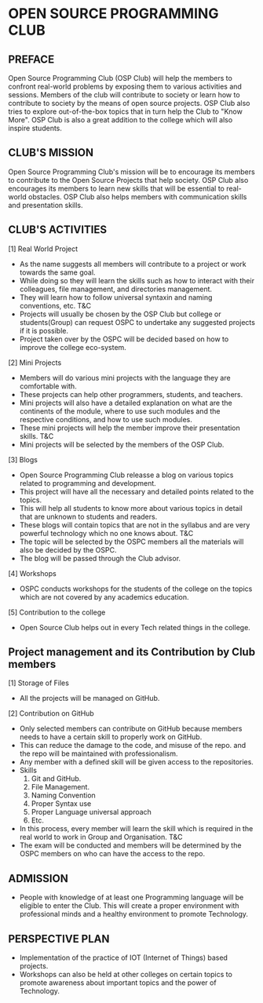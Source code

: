 # OPEN SOURCE PROGRAMMING CLUB
## PREFACE

Open Source Programming Club (OSP Club) will help the members to confront real-world problems by exposing them to various activities and sessions. Members of the club will contribute to society or learn how to contribute to society by the means of open source projects. OSP Club also tries to explore out-of-the-box topics that in turn help the Club to "Know More". OSP Club is also a great addition to the college which will also inspire students.

## CLUB'S MISSION

Open Source Programming Club's mission will be to encourage its members to contribute to the Open Source Projects that help society. OSP Club also encourages its members to learn new skills that will be essential to real-world obstacles. OSP Club also helps members with communication skills and presentation skills.

## CLUB'S ACTIVITIES

[1] Real World Project
- As the name suggests all members will contribute to a project or work towards the same goal.
- While doing so they will learn the skills such as how to interact with their colleagues, file management, and directories management.
- They will learn how to follow universal syntaxin and naming conventions, etc.
T&C
- Projects will usually be chosen by the OSP Club but college or students(Group) can request OSPC to undertake any suggested projects if it is possible.
- Project taken over by the OSPC will be decided based on how to improve the college eco-system.

[2] Mini Projects
- Members will do various mini projects with the language they are comfortable with.
- These projects can help other programmers, students, and teachers.
- Mini projects will also have a detailed explanation on what are the continents of the module, where to use such modules and the respective conditions, and how
to use such modules.
- These mini projects will help the member improve their presentation skills.
T&C
- Mini projects will be selected by the members of the OSP Club.

[3] Blogs
- Open Source Programming Club releasse a blog on various topics related to programming and development.
- This project will have all the necessary and detailed points related to the topics.
- This will help all students to know more about various topics in detail that are unknown to students and readers.
- These blogs will contain topics that are not in the syllabus and are very powerful technology which no one knows about.
T&C
- The topic will be selected by the OSPC members all the materials will also be decided by the OSPC.
- The blog will be passed through the Club advisor.

[4] Workshops
- OSPC conducts workshops for the students of the college on the topics which are not covered by any academics education.

[5] Contribution to the college
- Open Source Club helps out in every Tech related things in the college.

## Project management and its Contribution by Club members

[1] Storage of Files
- All the projects will be managed on GitHub.

[2] Contribution on GitHub
- Only selected members can contribute on GitHub because members needs to have a certain skill to properly work on GitHub.
- This can reduce the damage to the code, and misuse of the repo. and the repo will be maintained with professionalism.
- Any member with a defined skill will be given access to the repositories.
- Skills
    1) Git and GitHub.
    2) File Management.
    3) Naming Convention
    4) Proper Syntax use
    5) Proper Language universal approach
    6) Etc.
- In this process, every member will learn the skill which is required in the real world to work in Group and Organisation.
T&C
- The exam will be conducted and members will be determined by the OSPC members on who can have the access to the repo.

## ADMISSION
- People with knowledge of at least one Programming language will be eligible to enter the Club. This will create a proper environment with professional minds and a healthy environment to promote Technology.

## PERSPECTIVE PLAN
- Implementation of the practice of IOT (Internet of Things) based projects.
- Workshops can also be held at other colleges on certain topics to promote awareness about important topics and the power of Technology.
